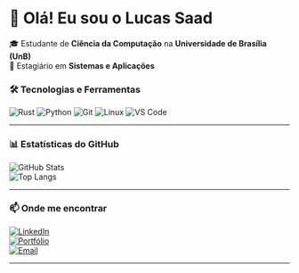 # 👋 Olá! Eu sou o Lucas Saad


🎓 Estudante de **Ciência da Computação** na **Universidade de Brasília (UnB)**  
💼 Estagiário em **Sistemas e Aplicações** 


### 🛠️ Tecnologias e Ferramentas

![Rust](https://img.shields.io/badge/-Rust-000000?logo=rust&logoColor=white)
![Python](https://img.shields.io/badge/-Python-3776AB?logo=python&logoColor=white)
![Git](https://img.shields.io/badge/-Git-F05032?logo=git&logoColor=white)
![Linux](https://img.shields.io/badge/-Linux-FCC624?logo=linux&logoColor=black)
![VS Code](https://img.shields.io/badge/-VS%20Code-0078D4?logo=visualstudiocode&logoColor=white)

---

### 📊 Estatísticas do GitHub

![GitHub Stats](https://github-readme-stats.vercel.app/api?username=lucassaad&show_icons=true&theme=default&hide_border=true)  
![Top Langs](https://github-readme-stats.vercel.app/api/top-langs/?username=lucassaad&layout=compact&theme=default&hide_border=true)

---

### 📫 Onde me encontrar

[![LinkedIn](https://img.shields.io/badge/-LinkedIn-0A66C2?logo=linkedin&logoColor=white)](INSIRA_SEU_LINK_AQUI)  
[![Portfólio](https://img.shields.io/badge/-Portfólio-000000?logo=vercel&logoColor=white)](INSIRA_SEU_LINK_AQUI)  
[![Email](https://img.shields.io/badge/-Email-D14836?logo=gmail&logoColor=white)](mailto:SEU_EMAIL_AQUI)

---
<!--
**lucassaad/lucassaad** is a ✨ _special_ ✨ repository because its `README.md` (this file) appears on your GitHub profile.

Here are some ideas to get you started:

- 🔭 I’m currently working on ...
- 🌱 I’m currently learning ...
- 👯 I’m looking to collaborate on ...
- 🤔 I’m looking for help with ...
- 💬 Ask me about ...
- 📫 How to reach me: ...
- 😄 Pronouns: ...
- ⚡ Fun fact: ...
-->
